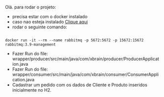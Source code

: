 Olá.
para rodar o projeto:
- precisa estar com o docker instalado
- caso nao esteja instalado [Clique aqui](https://docs.docker.com/engine/install/“)
- rodar o seguinte comando:
````

docker run -it --rm --name rabbitmq -p 5672:5672 -p 15672:15672 rabbitmq:3.9-management

````
- Fazer Run do file: wrapper/producer/src/main/java/com/xbrain/producer/ProducerApplication.java
- Fazer Run do file: wrapper/consumer/src/main/java/com/xbrain/consumer/ConsumerApplication.java
- Cadastrar um pedido com os dados de Cliente e Produto inseridos inicialmente no H2.
